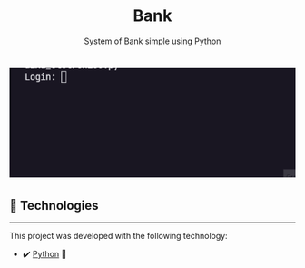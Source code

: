 <h1 align="center">Bank</h1>

<p align="center">System of Bank simple using Python</p>

<h1 align="center">
<img alt="Readme" title="Readme" src="./github/Readme-gif.gif"/> 
</h1>

## 🚀 Technologies

<hr>

This project was developed with the following technology:

- ✔️ [Python](https://www.python.org/) 🐍
